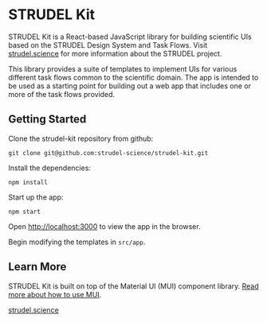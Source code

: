 # STRUDEL Kit

STRUDEL Kit is a React-based JavaScript library for building scientific UIs based on the STRUDEL Design System and Task Flows. Visit [strudel.science](https://strudel.science) for more information about the STRUDEL project.

This library provides a suite of templates to implement UIs for various different task flows common to the scientific domain. The app is intended to be used as a starting point for building out a web app that includes one or more of the task flows provided.

## Getting Started

Clone the strudel-kit repository from github:

```
git clone git@github.com:strudel-science/strudel-kit.git
```

Install the dependencies:

```
npm install
```

Start up the app:

```
npm start
```

Open [http://localhost:3000](http://localhost:3000) to view the app in the browser.

Begin modifying the templates in `src/app`.

## Learn More

STRUDEL Kit is built on top of the Material UI (MUI) component library. [Read more about how to use MUI](https://mui.com/material-ui/getting-started/).

[strudel.science](https://strudel.science)
